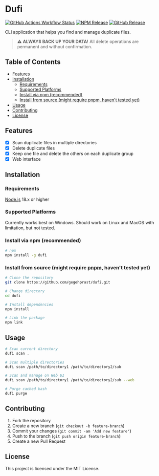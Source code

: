# Dufi

[<img alt="GitHub Actions Workflow Status" src="https://img.shields.io/github/actions/workflow/status/gegehprast/dufi/main.yml?logo=github">](https://github.com/gegehprast/dufi/actions/workflows/main.yml) [<img alt="NPM Release" src="https://img.shields.io/npm/v/dufi?logo=npm&color=blue">](https://www.npmjs.com/package/dufi) [<img alt="GitHub Release" src="https://img.shields.io/github/v/release/gegehprast/dufi?logo=github&color=blue">](https://github.com/gegehprast/dufi/releases)

CLI application that helps you find and manage duplicate files.

> :warning: **ALWAYS BACK UP YOUR DATA!** All delete operations are permanent and without confirmation.

## Table of Contents

- [Features](#features)
- [Installation](#installation)
  - [Requirements](#requirements)
  - [Supported Platforms](#supported-platforms)
  - [Install via npm (recommended)](#install-via-npm-recommended)
  - [Install from source (might require pnpm, haven't tested yet)](#install-from-source-might-require-pnpm-havent-tested-yet)
- [Usage](#usage)
- [Contributing](#contributing)
- [License](#license)

## Features

- [x] Scan duplicate files in multiple directories
- [x] Delete duplicate files
- [x] Keep one file and delete the others on each duplicate group
- [x] Web interface

## Installation

### Requirements
[Node.js](https://nodejs.org/) 18.x or higher

### Supported Platforms
Currently works best on Windows. Should work on Linux and MacOS with limitation, but not tested.

### Install via npm (recommended)

```bash
# npm
npm install -g dufi
```

### Install from source (might require [pnpm](https://pnpm.io/), haven't tested yet)

```bash
# Clone the repository
git clone https://github.com/gegehprast/dufi.git

# Change directory
cd dufi

# Install dependencies
npm install

# Link the package
npm link
```

## Usage

```bash
# Scan current directory
dufi scan .

# Scan multiple directories
dufi scan /path/to/directory1 /path/to/directory2/sub

# Scan and manage on Web UI
dufi scan /path/to/directory1 /path/to/directory2/sub --web

# Purge cached hash
dufi purge
```


## Contributing

1. Fork the repository
2. Create a new branch (`git checkout -b feature-branch`)
3. Commit your changes (`git commit -am 'Add new feature'`)
4. Push to the branch (`git push origin feature-branch`)
5. Create a new Pull Request

## License

This project is licensed under the MIT License.
